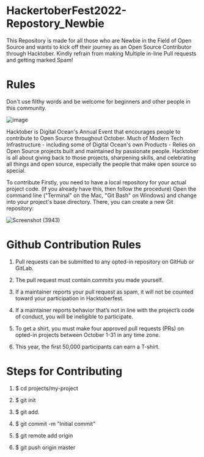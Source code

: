 # HackertoberFest2022-Repostory_Newbie
This Repository is made for all those who are Newbie in the Field of Open Source and wants to kick off their journey as an Open Source Contributor through Hacktober. Kindly refrain from making Multiple in-line Pull requests and getting marked Spam!

# Rules 

Don't use filthy words and be welcome for beginners and other people in this community.

![image](https://user-images.githubusercontent.com/83905981/193395333-8f63875b-f578-4371-8376-56279e3bc46f.png)

Hacktober is Digital Ocean's Annual Event that encourages people to contribute to Open Source throughout October. Much of Modern Tech Infrastructure - including some of Digital Ocean's own Products - Relies on Open Source projects built and maintained by passionate people. Hacktober is all about giving back to those projects, sharpening skills, and celebrating all things and open source, especially the people that make open source so special.

To contribute Firstly, you need to have a local repository for your actual project code. (If you already have this, then follow the procedure) Open the command line ("Terminal" on the Mac, "Git Bash" on Windows) and change into your project's base directory. There, you can create a new Git repository:

![Screenshot (3943)](https://user-images.githubusercontent.com/83905981/193474798-e0f3258c-7b6e-40fd-afdc-62252bcb7588.png)

# Github Contribution Rules

1. Pull requests can be submitted to any opted-in repository on GitHub or GitLab.

2. The pull request must contain commits you made yourself.

3. If a maintainer reports your pull request as spam, it will not be counted toward your participation in Hacktoberfest.

4. If a maintainer reports behavior that’s not in line with the project’s code of conduct, you will be ineligible to participate.

5. To get a shirt, you must make four approved pull requests (PRs) on opted-in projects between October 1-31 in any time zone.

6. This year, the first 50,000 participants can earn a T-shirt.


# Steps for Contributing

1. $ cd projects/my-project

2. $ git init

3. $ git add.

4. $ git commit -m "Initial commit"

5. $ git remote add origin

6. $ git push origin master
